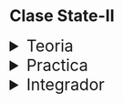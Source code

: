 # Clase State-II

<details>
<summary style="font-size:28px">Teoria</summary>

---

Lee la siguiente documentacion:

- [Objetos y estados](https://react.dev/learn/updating-objects-in-state)

- [Arreglos y estados](https://react.dev/learn/updating-arrays-in-state)

- [uso general y ejemplos](https://react.dev/reference/react/useState)

Comienza a leer el archivo `App.jsx`, intenta entender el flujo de renderizado, el funcionamiento, y como se relacionan los componentes entre si.

- Aprende como guardar arreglo u objetos en el estado

- Recuerda la importancia de la inmutabilidad

  - Si no cambiamos la referencia de un objeto o arreglo, React no se da cuenta que cambio el estado y no vuelve a renderizar el componente.

- Recuerda las reglas de las keys

  - Deben ser unicas entre los elementos de la lista.

  - Deben ser estables en el tiempo.

  - Lee [esta diapositiva](https://docs.google.com/presentation/d/1wzm_RVG_BOkqLepk3SZc05foGViA1bkzepCBY6Mwvuc/edit?usp=sharing) para tener una mejor idea.

- Entiende como podemos generar ids unicos para cada elemento de una lista.

  - Ten en mente que esta no es la mejor forma de generar ids unicos, pero es la mas sencilla de entender.

---

Si quieres, puedes ver el ejercicio con el que trabajaremos durante la clase [aqui](/src/clases/08-state-II/teoria/App.jsx)
</details>
<details>
<summary style="font-size:28px">Practica</summary>

---

Usando estos [datos](/src/fakeApi/accounts.json)

Crea una app que muestra

1. un componente con todas las cuentas que estas siguiendo

2. un componente con todas las cuentas disponibles:

3. cuando haces click en una cuenta:

    - si la cuenta no esta en la lista, se agrega 

    - si la cuenta ya esta en la lista, no se agrega

    > TIP: puedes user el metodo [includes](https://developer.mozilla.org/en-US/docs/Web/JavaScript/Reference/Global_Objects/Array/includes) para saber si la cuenta ya esta en la lista

4. cuando se hace click en una cuenta que estas siguiendo: 

    - se elimina de la lista de cuentas que estas siguiendo

    > TIP: puedes usar el metodo [filter](https://developer.mozilla.org/en-US/docs/Web/JavaScript/Reference/Global_Objects/Array/filter) para eliminar un elemento de la lista

---

Puedes ver la resolucion [aqui](/src/clases/08-state-II/practica/App.jsx)
</details>
<details>
<summary style="font-size:28px">Integrador</summary>

- Mostrar una lista de lenguajes favoritos.

Cuando se selecciona uno, se debe mostrar un indicador en todas las cards de repos que tengan ese lenguaje como principal

La lista de lenguajes la sacaremos de ghLanguages.json

</details>